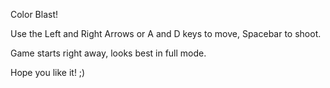 
Color Blast!

Use the Left and Right Arrows or A and D keys to move, Spacebar to shoot.

Game starts right away, looks best in full mode.

Hope you like it! ;)